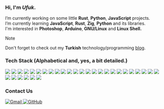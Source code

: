 <h3 align="left">Hi, I'm <em>Ufuk</em>.</h3>

<p>
  I’m currently working on some little <strong>Rust</strong>, <strong>Python</strong>, <strong>JavaScript</strong> projects. <br> 
  I’m currently learning <strong>JavaScript</strong>, <strong>Rust</strong>, <strong>Zig</strong>, <strong>Python</strong> and its libraries.<br> 
  I'm interested in <strong>Photoshop</strong>, <strong>Arduino</strong>, <strong>GNU/Linux</strong> and <strong>Linux Shell.</strong> 
</p>

> [!NOTE]
> Don't forget to check out my <strong>Turkish</strong> technology/programming <a href="https://ufuk.bearblog.dev" target="_blank" rel="noopener noreferrer">blog</a>.

<h3 align="left">Tech Stack (Alphabetical and, yes, a bit detailed.)</h3>

![](https://ziadoua.github.io/m3-Markdown-Badges/badges/Arch/arch1.svg)
![](https://ziadoua.github.io/m3-Markdown-Badges/badges/Arduino/arduino1.svg)
![](https://ziadoua.github.io/m3-Markdown-Badges/badges/Bootstrap/bootstrap1.svg)
![](https://ziadoua.github.io/m3-Markdown-Badges/badges/CSS/css1.svg)
![](https://ziadoua.github.io/m3-Markdown-Badges/badges/Debian/debian1.svg)
![](https://ziadoua.github.io/m3-Markdown-Badges/badges/Django/django1.svg)
![](https://ziadoua.github.io/m3-Markdown-Badges/badges/Electron/electron1.svg)
![](https://ziadoua.github.io/m3-Markdown-Badges/badges/FastAPI/fastapi1.svg)
![](https://ziadoua.github.io/m3-Markdown-Badges/badges/Figma/figma1.svg)
![](https://ziadoua.github.io/m3-Markdown-Badges/badges/Flask/flask1.svg)
![](https://ziadoua.github.io/m3-Markdown-Badges/badges/FontAwesome/fontawesome1.svg)
![](https://ziadoua.github.io/m3-Markdown-Badges/badges/HTML/html1.svg)
![](https://ziadoua.github.io/m3-Markdown-Badges/badges/Javascript/javascript1.svg)
![](https://ziadoua.github.io/m3-Markdown-Badges/badges/JSON/json1.svg)
![](https://ziadoua.github.io/m3-Markdown-Badges/badges/Linux/linux1.svg)
![](https://ziadoua.github.io/m3-Markdown-Badges/badges/Markdown/markdown1.svg)
![](https://ziadoua.github.io/m3-Markdown-Badges/badges/NodeJS/nodejs1.svg)
![](https://ziadoua.github.io/m3-Markdown-Badges/badges/npm/npm1.svg)
![](https://ziadoua.github.io/m3-Markdown-Badges/badges/Photoshop/photoshop1.svg)
![](https://ziadoua.github.io/m3-Markdown-Badges/badges/Python/python1.svg)
![](https://ziadoua.github.io/m3-Markdown-Badges/badges/Qt/qt1.svg)
![](https://ziadoua.github.io/m3-Markdown-Badges/badges/R/r1.svg)
![](https://ziadoua.github.io/m3-Markdown-Badges/badges/React/react1.svg)
![](https://ziadoua.github.io/m3-Markdown-Badges/badges/Rust/rust1.svg)
![](https://ziadoua.github.io/m3-Markdown-Badges/badges/Shell/shell1.svg)
![](https://ziadoua.github.io/m3-Markdown-Badges/badges/TailwindCSS/tailwindcss1.svg)
![](https://ziadoua.github.io/m3-Markdown-Badges/badges/Vercel/vercel1.svg)
![](https://ziadoua.github.io/m3-Markdown-Badges/badges/Vim/vim1.svg)
![](https://ziadoua.github.io/m3-Markdown-Badges/badges/VisualStudioCode/visualstudiocode1.svg)
![](https://ziadoua.github.io/m3-Markdown-Badges/badges/Vue/vue1.svg)
![](https://ziadoua.github.io/m3-Markdown-Badges/badges/Zig/zig1.svg)

<h3 align="left">Contact Us</h3>

<a href="mailto:ufuayk@gmail.com">
  <img src="https://ziadoua.github.io/m3-Markdown-Badges/badges/Gmail/gmail1.svg" alt="Gmail">
</a>

<a href="https://github.com/ufuayk/ufuayk/issues">
  <img src="https://ziadoua.github.io/m3-Markdown-Badges/badges/Github/github1.svg" alt="GitHub">
</a>
